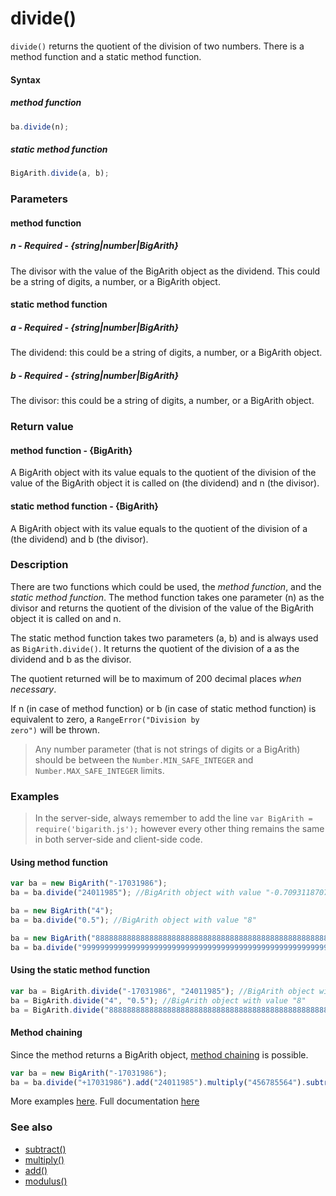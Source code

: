 # divide()
<code>divide()</code> returns the quotient of the division of two numbers. There is a method function and a static method function.

#### Syntax
##### method function
```javascript
ba.divide(n);
```

##### static method function
```javascript
BigArith.divide(a, b);
```
 
### Parameters
#### method function
##### n - Required - {string|number|BigArith}
The divisor with the value of the BigArith object as the dividend. This could be a string of digits, a number, or a BigArith object.

#### static method function
##### a - Required - {string|number|BigArith}
The dividend: this could be a string of digits, a number, or a BigArith object.

##### b - Required - {string|number|BigArith}
The divisor: this could be a string of digits, a number, or a BigArith object.

### Return value
#### method function - {BigArith}
A BigArith object with its value equals to the quotient of the division of the value of the BigArith object it is called on (the dividend) and n (the divisor).

#### static method function - {BigArith}
A BigArith object with its value equals to the quotient of the division of a (the dividend) and b (the divisor).

### Description
There are two functions which could be used, the *method function*, and the *static method function*. The method function takes one parameter (n) as the divisor and returns the quotient of the division of the value of the BigArith object it is called on and n.

The static method function takes two parameters (a, b) and is always used as <code>BigArith.divide()</code>. It returns the quotient of the division of a as the dividend and b as the divisor.

The quotient returned will be to maximum of 200 decimal places *when necessary*.

If n (in case of method function) or b (in case of static method function) is equivalent to zero, a <code>RangeError("Division by zero")</code> will be thrown.

> Any number parameter (that is not strings of digits or a BigArith) should be between the <code>Number.MIN_SAFE_INTEGER</code> and <code>Number.MAX_SAFE_INTEGER</code> limits.


### Examples
> In the server-side, always remember to add the line `var BigArith = require('bigarith.js');` however every other thing remains the same in both server-side and client-side code.

#### Using method function

```javascript
var ba = new BigArith("-17031986");
ba = ba.divide("24011985"); //BigArith object with value "-0.70931187071789358522421199246959382991451977002317800881518125219551819643398911002151633861173909612220730605986968590893256013611536072507125087742641851558711201926871102076733764409731223803446487"

ba = new BigArith("4");
ba = ba.divide("0.5"); //BigArith object with value "8"

ba = new BigArith("8888888888888888888888888888888888888888888888888888888");
ba = ba.divide("99999999999999999999999999999999999999999999999999999999999999"); //BigArith object with value "0.00000008888888888888888888888888888888888888888888888888888888000000088888888888888888888888888888888888888888888888888888880000000888888888888888888888888888888888888888888888888888888800000008888889" 
```

#### Using the static method function

```javascript
var ba = BigArith.divide("-17031986", "24011985"); //BigArith object with value "-0.70931187071789358522421199246959382991451977002317800881518125219551819643398911002151633861173909612220730605986968590893256013611536072507125087742641851558711201926871102076733764409731223803446487"
ba = BigArith.divide("4", "0.5"); //BigArith object with value "8"
ba = BigArith.divide("8888888888888888888888888888888888888888888888888888888", "99999999999999999999999999999999999999999999999999999999999999"); //BigArith object with value "0.00000008888888888888888888888888888888888888888888888888888888000000088888888888888888888888888888888888888888888888888888880000000888888888888888888888888888888888888888888888888888888800000008888889"
```

#### Method chaining
Since the method returns a BigArith object, [method chaining](method_chaining.html) is possible.
```javascript
var ba = new BigArith("-17031986");
ba = ba.divide("+17031986").add("24011985").multiply("456785564").subtract("2"); //BigArith object with value "10968327654198974"
```

More examples [here](https://github.com/osofem/bigarith.js/tree/master/examples/). Full documentation [here](https://github.com/osofem/bigarith.js/tree/master/documentation)

### See also
* [subtract()](https://osofem.github.io/bigarith.js/documentation/subtract.html)
* [multiply()](https://osofem.github.io/bigarith.js/documentation/multiply.html)
* [add()](https://osofem.github.io/bigarith.js/documentation/add.html)
* [modulus()](https://osofem.github.io/bigarith.js/documentation/modulus.html)